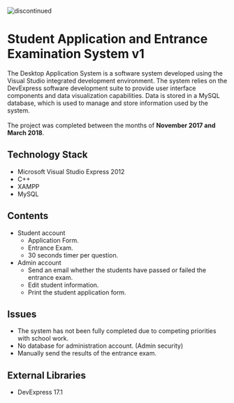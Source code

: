 <p align="left"> <img src="https://camo.githubusercontent.com/41b4407c394c2bd65aa1f4199f5ce149017b80e314e1207a505c26e9f8f677c5/68747470733a2f2f696d672e736869656c64732e696f2f62616467652f7374617475732d646973636f6e74696e7565642d7265642e737667" alt="discontinued" /> </p>

# Student Application and Entrance Examination System v1

The Desktop Application System is a software system developed using the Visual Studio integrated development environment. The system relies on the DevExpress software development suite to provide user interface components and data visualization capabilities. Data is stored in a MySQL database, which is used to manage and store information used by the system.\
\
The project was completed between the months of **November 2017 and March 2018**.

## Technology Stack
* Microsoft Visual Studio Express 2012
* C++
* XAMPP
* MySQL

## Contents
* Student account
	* Application Form.
	* Entrance Exam.
    * 30 seconds timer per question.
* Admin account
	* Send an email whether the students have passed or failed the entrance exam.
	* Edit student information.
	* Print the student application form.

## Issues
* The system has not been fully completed due to competing priorities with school work.
* No database for administration account. (Admin security)
* Manually send the results of the entrance exam. 

## External Libraries
* DevExpress 17.1 
